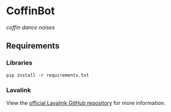 # CoffinBot
*coffin dance noises*

## Requirements

### Libraries
`pip install -r requirements.txt`

### Lavalink
View the [official Lavalink GitHub repository](https://github.com/Frederikam/Lavalink/) for more information. 